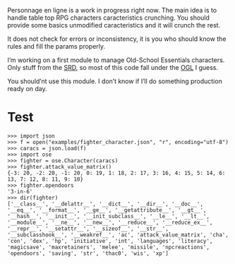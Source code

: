 Personnage en ligne is a work in progress right now. The main idea is
to handle table top RPG characters caracteristics crunching. You
should provide some basics unmodified caracteristics and it will
crunch the rest.

It does not check for errors or inconsistency, it is you who should
know the rules and fill the params properly.

I’m working on a first module to manage Old-School Essentials
characters. Only stuff from the
[SRD](https://oldschoolessentials.necroticgnome.com/srd/index.php/Main_Page),
so most of this code fall under the
[OGL](https://oldschoolessentials.necroticgnome.com/srd/index.php/⧼Open_Game_License⧽)
I guess.

You should’nt use this module. I don’t know if I’ll do something
production ready on day.

Test
====
    
    >>> import json
    >>> f = open("examples/fighter_character.json", "r", encoding="utf-8")
    >>> caracs = json.load(f)
    >>> import ose
    >>> fighter = ose.Character(caracs)
    >>> fighter.attack_value_matrix()
    {-3: 20, -2: 20, -1: 20, 0: 19, 1: 18, 2: 17, 3: 16, 4: 15, 5: 14, 6: 13, 7: 12, 8: 11, 9: 10}
    >>> fighter.opendoors
    '3-in-6'
    >>> dir(fighter)
    ['__class__', '__delattr__', '__dict__', '__dir__', '__doc__', '__eq__', '__format__', '__ge__', '__getattribute__', '__gt__', '__hash__', '__init__', '__init_subclass__', '__le__', '__lt__', '__module__', '__ne__', '__new__', '__reduce__', '__reduce_ex__', '__repr__', '__setattr__', '__sizeof__', '__str__', '__subclasshook__', '__weakref__', 'ac', 'attack_value_matrix', 'cha', 'con', 'dex', 'hp', 'initiative', 'int', 'languages', 'literacy', 'magicsave', 'maxretainers', 'melee', 'missile', 'npcreactions', 'opendoors', 'saving', 'str', 'thac0', 'wis', 'xp']
    